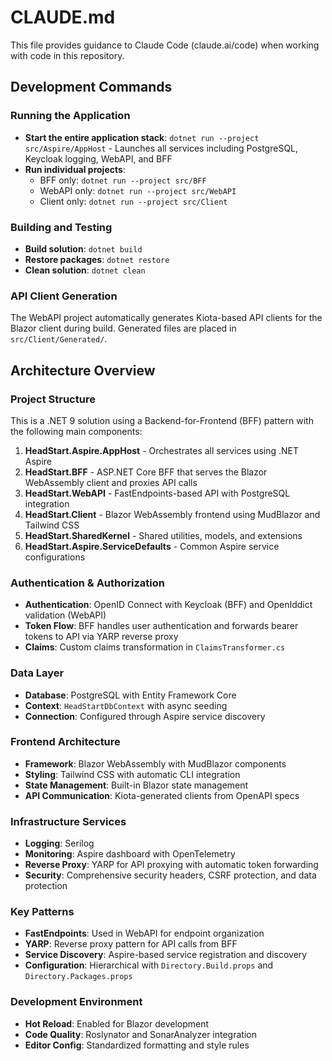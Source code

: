 # CLAUDE.md

This file provides guidance to Claude Code (claude.ai/code) when working with code in this repository.

## Development Commands

### Running the Application
- **Start the entire application stack**: `dotnet run --project src/Aspire/AppHost` - Launches all services including PostgreSQL, Keycloak logging, WebAPI, and BFF
- **Run individual projects**:
  - BFF only: `dotnet run --project src/BFF`
  - WebAPI only: `dotnet run --project src/WebAPI`
  - Client only: `dotnet run --project src/Client`

### Building and Testing
- **Build solution**: `dotnet build`
- **Restore packages**: `dotnet restore`
- **Clean solution**: `dotnet clean`

### API Client Generation
The WebAPI project automatically generates Kiota-based API clients for the Blazor client during build. Generated files are placed in `src/Client/Generated/`.

## Architecture Overview

### Project Structure
This is a .NET 9 solution using a Backend-for-Frontend (BFF) pattern with the following main components:

1. **HeadStart.Aspire.AppHost** - Orchestrates all services using .NET Aspire
2. **HeadStart.BFF** - ASP.NET Core BFF that serves the Blazor WebAssembly client and proxies API calls
3. **HeadStart.WebAPI** - FastEndpoints-based API with PostgreSQL integration
4. **HeadStart.Client** - Blazor WebAssembly frontend using MudBlazor and Tailwind CSS
5. **HeadStart.SharedKernel** - Shared utilities, models, and extensions
6. **HeadStart.Aspire.ServiceDefaults** - Common Aspire service configurations

### Authentication & Authorization
- **Authentication**: OpenID Connect with Keycloak (BFF) and OpenIddict validation (WebAPI)
- **Token Flow**: BFF handles user authentication and forwards bearer tokens to API via YARP reverse proxy
- **Claims**: Custom claims transformation in `ClaimsTransformer.cs`

### Data Layer
- **Database**: PostgreSQL with Entity Framework Core
- **Context**: `HeadStartDbContext` with async seeding
- **Connection**: Configured through Aspire service discovery

### Frontend Architecture
- **Framework**: Blazor WebAssembly with MudBlazor components
- **Styling**: Tailwind CSS with automatic CLI integration
- **State Management**: Built-in Blazor state management
- **API Communication**: Kiota-generated clients from OpenAPI specs

### Infrastructure Services
- **Logging**: Serilog
- **Monitoring**: Aspire dashboard with OpenTelemetry
- **Reverse Proxy**: YARP for API proxying with automatic token forwarding
- **Security**: Comprehensive security headers, CSRF protection, and data protection

### Key Patterns
- **FastEndpoints**: Used in WebAPI for endpoint organization
- **YARP**: Reverse proxy pattern for API calls from BFF
- **Service Discovery**: Aspire-based service registration and discovery
- **Configuration**: Hierarchical with `Directory.Build.props` and `Directory.Packages.props`

### Development Environment
- **Hot Reload**: Enabled for Blazor development
- **Code Quality**: Roslynator and SonarAnalyzer integration
- **Editor Config**: Standardized formatting and style rules
